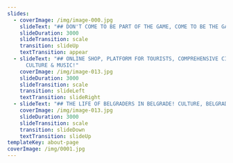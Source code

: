 ```yaml
---
slides:
  - coverImage: /img/image-000.jpg
    slideText: "## DON'T COME TO BE PART OF THE GAME, COME TO BE THE GAME!"
    slideDuration: 3000
    slideTransition: scale
    transition: slideUp
    textTransition: appear
  - slideText: "## ONLINE SHOP, PLATFORM FOR TOURISTS, COMPREHENSIVE CITY MAP,
      CULTURE & MUSIC!"
    coverImage: /img/image-013.jpg
    slideDuration: 3000
    slideTransition: scale
    transition: slideLeft
    textTransition: slideRight
  - slideText: "## THE LIFE OF BELGRADERS IN BELGRADE! CULTURE, BELGRADE INSIGHTS..."
    coverImage: /img/image-013.jpg
    slideDuration: 3000
    slideTransition: scale
    transition: slideDown
    textTransition: slideUp
templateKey: about-page
coverImage: /img/0001.jpg
---
```

